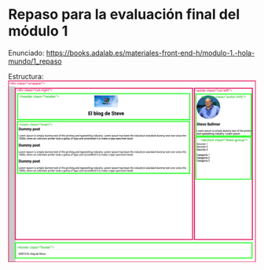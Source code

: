 # Repaso para la evaluación final del módulo 1

Enunciado: https://books.adalab.es/materiales-front-end-h/modulo-1.-hola-mundo/1_repaso

Estructura: ![Containers](./info/final-review.jpg)